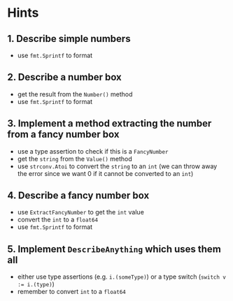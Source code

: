 # Hints

## 1. Describe simple numbers

- use `fmt.Sprintf` to format

## 2. Describe a number box

- get the result from the `Number()` method
- use `fmt.Sprintf` to format

## 3. Implement a method extracting the number from a fancy number box

- use a type assertion to check if this is a `FancyNumber`
- get the `string` from the `Value()` method
- use `strconv.Atoi` to convert the `string` to an `int` (we can throw away the error since we want 0 if it cannot be converted to an `int`)

## 4. Describe a fancy number box

- use `ExtractFancyNumber` to get the `int` value
- convert the `int` to a `float64`
- use `fmt.Sprintf` to format

## 5. Implement `DescribeAnything` which uses them all

- either use type assertions (e.g. `i.(someType)`) or a type switch (`switch v := i.(type)`)
- remember to convert `int` to a `float64`
